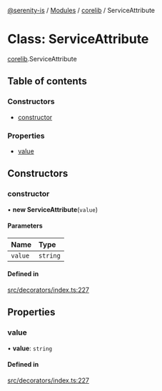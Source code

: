 [@serenity-is](../README.md) / [Modules](../modules.md) / [corelib](../modules/corelib.md) / ServiceAttribute

# Class: ServiceAttribute

[corelib](../modules/corelib.md).ServiceAttribute

## Table of contents

### Constructors

- [constructor](corelib.ServiceAttribute.md#constructor)

### Properties

- [value](corelib.ServiceAttribute.md#value)

## Constructors

### constructor

• **new ServiceAttribute**(`value`)

#### Parameters

| Name | Type |
| :------ | :------ |
| `value` | `string` |

#### Defined in

[src/decorators/index.ts:227](https://github.com/serenity-is/serenity/blob/master/packages/corelib/src/decorators/index.ts#L227)

## Properties

### value

• **value**: `string`

#### Defined in

[src/decorators/index.ts:227](https://github.com/serenity-is/serenity/blob/master/packages/corelib/src/decorators/index.ts#L227)
